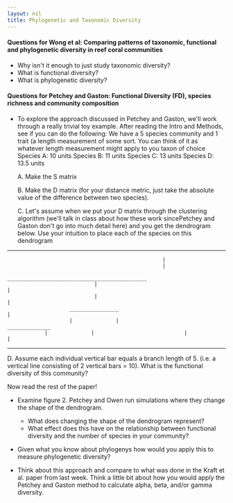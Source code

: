 ```yaml
---
layout: nil
title: Phylogenetic and Taxonomic Diversity
---
```


#### Questions for Wong et al: Comparing patterns of taxonomic, functional and phylogenetic diversity in reef coral communities
* Why isn't it enough to just study taxonomic diversity?
* What is functional diversity?
* What is phylogenetic diversity?

#### Questions for Petchey and Gaston: Functional Diversity (FD), species richness and community composition
* To explore the approach discussed in Petchey and Gaston, we'll work through a really trivial toy example. After reading the Intro and Methods, see if you can do the following:
     We have a 5 species community and 1 trait (a length measurement of some sort. You can think of it as whatever length measurement might apply to you taxon of choice
     Species A: 10 units
     Species B: 11 units
     Species C: 13 units
     Species D: 13.5 units
     
     
    A. Make the S matrix
    
    B. Make the D matrix (for your distance metric, just take the absolute value of the difference between two species).
     
    C. Let's assume when we put your D matrix through the clustering algorithm (we'll talk in class about how these work sincePetchey and Gaston don't go into much detail here) and you get the dendrogram below. Use your intuition to place each of the species on this dendrogram
     
---
                                                      |
                                                      |
                                _____________________________________________
                                |                                            |
                                |                                            |
                        ________________                                     |
                        |              |                              ______________
			    |              |                             |              |         
		   
---

   D. Assume each individual vertical bar equals a branch length of 5. (i.e. a vertical line consisting of 2 vertical bars = 10). What is the functional diversity of this community?

Now read the rest of the paper!

* Examine figure 2. Petchey and Owen run simulations where they change the shape of the dendrogram.
     * What does changing the shape of the dendrogram represent?
     * What effect does this have on the relationship between functional diversity and the number of species in your community?

* Given what you know about phylogenys how would you apply this to measure phylogenetic diversity?

* Think about this approach and compare to what was done in the Kraft et al. paper
from last week. Think a little bit about how you would apply the Petchey and Gaston method to calculate alpha, beta, and/or gamma diversity.

